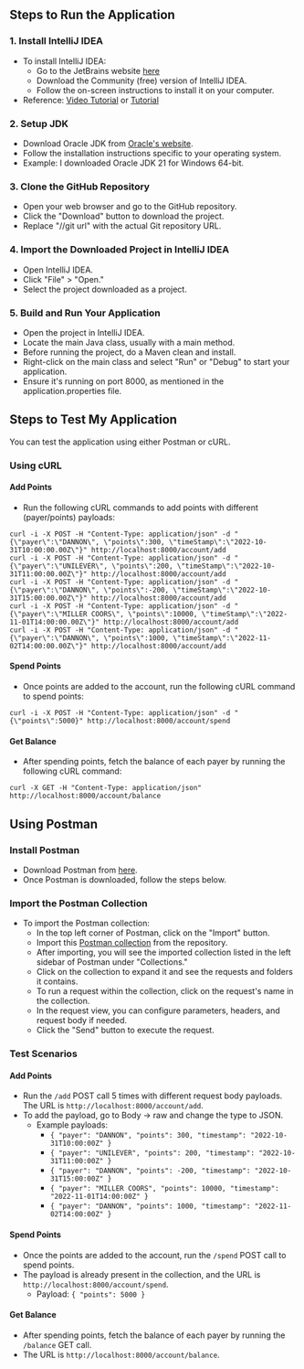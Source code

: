 ## Steps to Run the Application

### 1. Install IntelliJ IDEA
- To install IntelliJ IDEA:
    - Go to the JetBrains website [here](https://www.jetbrains.com/idea/download/?section=windows)
    - Download the Community (free) version of IntelliJ IDEA.
    - Follow the on-screen instructions to install it on your computer.
- Reference: [Video Tutorial](https://www.youtube.com/watch?v=viNG3VVnzFE) or [Tutorial](https://www.tutorialspoint.com/step-by-step-guide-to-install-intellij-idea)

### 2. Setup JDK
- Download Oracle JDK from [Oracle's website](https://www.oracle.com/java/technologies/downloads).
- Follow the installation instructions specific to your operating system.
- Example: I downloaded Oracle JDK 21 for Windows 64-bit.

### 3. Clone the GitHub Repository
- Open your web browser and go to the GitHub repository.
- Click the "Download" button to download the project.
- Replace "//git url" with the actual Git repository URL.

### 4. Import the Downloaded Project in IntelliJ IDEA
- Open IntelliJ IDEA.
- Click "File" > "Open."
- Select the project downloaded as a project.

### 5. Build and Run Your Application
- Open the project in IntelliJ IDEA.
- Locate the main Java class, usually with a main method.
- Before running the project, do a Maven clean and install.
- Right-click on the main class and select "Run" or "Debug" to start your application.
- Ensure it's running on port 8000, as mentioned in the application.properties file.

## Steps to Test My Application

You can test the application using either Postman or cURL.

### Using cURL

#### Add Points
- Run the following cURL commands to add points with different (payer/points) payloads:
```shell
curl -i -X POST -H "Content-Type: application/json" -d "{\"payer\":\"DANNON\", \"points\":300, \"timeStamp\":\"2022-10-31T10:00:00.00Z\"}" http://localhost:8000/account/add
curl -i -X POST -H "Content-Type: application/json" -d "{\"payer\":\"UNILEVER\", \"points\":200, \"timeStamp\":\"2022-10-31T11:00:00.00Z\"}" http://localhost:8000/account/add
curl -i -X POST -H "Content-Type: application/json" -d "{\"payer\":\"DANNON\", \"points\":-200, \"timeStamp\":\"2022-10-31T15:00:00.00Z\"}" http://localhost:8000/account/add
curl -i -X POST -H "Content-Type: application/json" -d "{\"payer\":\"MILLER COORS\", \"points\":10000, \"timeStamp\":\"2022-11-01T14:00:00.00Z\"}" http://localhost:8000/account/add
curl -i -X POST -H "Content-Type: application/json" -d "{\"payer\":\"DANNON\", \"points\":1000, \"timeStamp\":\"2022-11-02T14:00:00.00Z\"}" http://localhost:8000/account/add
```
#### Spend Points
- Once points are added to the account, run the following cURL command to spend points:
```shell
curl -i -X POST -H "Content-Type: application/json" -d "{\"points\":5000}" http://localhost:8000/account/spend
```
#### Get Balance
- After spending points, fetch the balance of each payer by running the following cURL command:
```shell
curl -X GET -H "Content-Type: application/json" http://localhost:8000/account/balance
```

## Using Postman

### Install Postman
- Download Postman from [here](https://www.postman.com/downloads/).
- Once Postman is downloaded, follow the steps below.

### Import the Postman Collection
- To import the Postman collection:
  - In the top left corner of Postman, click on the "Import" button.
  - Import this [Postman collection](link) from the repository.
  - After importing, you will see the imported collection listed in the left sidebar of Postman under "Collections."
  - Click on the collection to expand it and see the requests and folders it contains.
  - To run a request within the collection, click on the request's name in the collection.
  - In the request view, you can configure parameters, headers, and request body if needed.
  - Click the "Send" button to execute the request.

### Test Scenarios

#### Add Points
- Run the `/add` POST call 5 times with different request body payloads. The URL is `http://localhost:8000/account/add`.
- To add the payload, go to Body -> raw and change the type to JSON.
  - Example payloads:
    - `{ "payer": "DANNON", "points": 300, "timestamp": "2022-10-31T10:00:00Z" }`
    - `{ "payer": "UNILEVER", "points": 200, "timestamp": "2022-10-31T11:00:00Z" }`
    - `{ "payer": "DANNON", "points": -200, "timestamp": "2022-10-31T15:00:00Z" }`
    - `{ "payer": "MILLER COORS", "points": 10000, "timestamp": "2022-11-01T14:00:00Z" }`
    - `{ "payer": "DANNON", "points": 1000, "timestamp": "2022-11-02T14:00:00Z" }`

#### Spend Points
- Once the points are added to the account, run the `/spend` POST call to spend points.
- The payload is already present in the collection, and the URL is `http://localhost:8000/account/spend`.
  - Payload: `{ "points": 5000 }`

#### Get Balance
- After spending points, fetch the balance of each payer by running the `/balance` GET call.
- The URL is `http://localhost:8000/account/balance`.